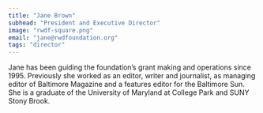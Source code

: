 ```yaml
---
title: "Jane Brown"
subhead: "President and Executive Director"
image: "rwdf-square.png"
email: "jane@rwdfoundation.org"
tags: "director"
---
```


Jane has been guiding the foundation’s grant making and operations since 1995.  Previously she worked as an editor, writer and journalist, as managing editor of Baltimore Magazine and a features editor for the Baltimore Sun. She is a graduate of the University of Maryland at College Park and SUNY Stony Brook.

